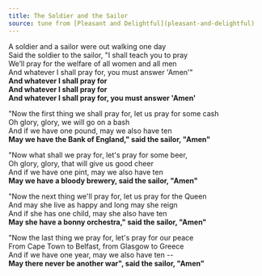 ```yaml
---
title: The Soldier and the Sailor
source: tune from [Pleasant and Delightful](pleasant-and-delightful)
---
```


A soldier and a sailor were out walking one day  
Said the soldier to the sailor, "I shall teach you to pray  
We’ll pray for the welfare of all women and all men  
And whatever I shall pray for, you must answer 'Amen'"  
**And whatever I shall pray for**  
**And whatever I shall pray for**  
**And whatever I shall pray for, you must answer 'Amen'**  

"Now the first thing we shall pray for, let us pray for some cash  
Oh glory, glory, we will go on a bash  
And if we have one pound, may we also have ten  
**May we have the Bank of England," said the sailor, "Amen"**  

"Now what shall we pray for, let's pray for some beer,  
Oh glory, glory, that will give us good cheer  
And if we have one pint, may we also have ten  
**May we have a bloody brewery, said the sailor, "Amen"**  

"Now the next thing we'll pray for, let us pray for the Queen  
And may she live as happy and long may she reign  
And if she has one child, may she also have ten  
**May she have a bonny orchestra," said the sailor, "Amen"**

"Now the last thing we pray for, let's pray for our peace  
From Cape Town to Belfast, from Glasgow to Greece  
And if we have one year, may we also have ten --  
**May there never be another war", said the sailor, "Amen"**

